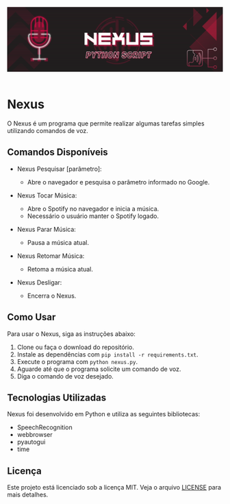 <div algin='center'>
    <img src="src/images/Nexus.png" alt="Nexus">
</div>
<br>

# Nexus

O Nexus é um programa que permite realizar algumas tarefas simples utilizando comandos de voz.

## Comandos Disponíveis

* Nexus Pesquisar [parâmetro]:
    - Abre o navegador e pesquisa o parâmetro informado no Google.

* Nexus Tocar Música:
    - Abre o Spotify no navegador e inicia a música.
    - Necessário o usuário manter o Spotify logado.

* Nexus Parar Música:
    - Pausa a música atual.

* Nexus Retomar Música:
    - Retoma a música atual.

* Nexus Desligar:
    - Encerra o Nexus.

## Como Usar

Para usar o Nexus, siga as instruções abaixo:

1. Clone ou faça o download do repositório.
2. Instale as dependências com `pip install -r requirements.txt`.
3. Execute o programa com `python nexus.py`.
4. Aguarde até que o programa solicite um comando de voz.
5. Diga o comando de voz desejado.

## Tecnologias Utilizadas

Nexus foi desenvolvido em Python e utiliza as seguintes bibliotecas:

* SpeechRecognition
* webbrowser
* pyautogui
* time

## Licença

Este projeto está licenciado sob a licença MIT. Veja o arquivo [LICENSE](LICENSE) para mais detalhes.